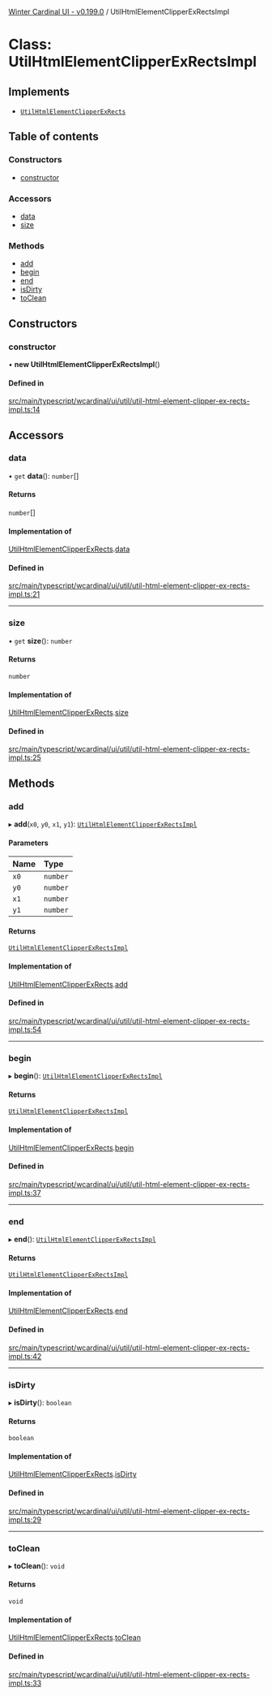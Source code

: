 [Winter Cardinal UI - v0.199.0](../index.md) / UtilHtmlElementClipperExRectsImpl

# Class: UtilHtmlElementClipperExRectsImpl

## Implements

- [`UtilHtmlElementClipperExRects`](../interfaces/UtilHtmlElementClipperExRects.md)

## Table of contents

### Constructors

- [constructor](UtilHtmlElementClipperExRectsImpl.md#constructor)

### Accessors

- [data](UtilHtmlElementClipperExRectsImpl.md#data)
- [size](UtilHtmlElementClipperExRectsImpl.md#size)

### Methods

- [add](UtilHtmlElementClipperExRectsImpl.md#add)
- [begin](UtilHtmlElementClipperExRectsImpl.md#begin)
- [end](UtilHtmlElementClipperExRectsImpl.md#end)
- [isDirty](UtilHtmlElementClipperExRectsImpl.md#isdirty)
- [toClean](UtilHtmlElementClipperExRectsImpl.md#toclean)

## Constructors

### constructor

• **new UtilHtmlElementClipperExRectsImpl**()

#### Defined in

[src/main/typescript/wcardinal/ui/util/util-html-element-clipper-ex-rects-impl.ts:14](https://github.com/winter-cardinal/winter-cardinal-ui/blob/v0.199.0/src/main/typescript/wcardinal/ui/util/util-html-element-clipper-ex-rects-impl.ts#L14)

## Accessors

### data

• `get` **data**(): `number`[]

#### Returns

`number`[]

#### Implementation of

[UtilHtmlElementClipperExRects](../interfaces/UtilHtmlElementClipperExRects.md).[data](../interfaces/UtilHtmlElementClipperExRects.md#data)

#### Defined in

[src/main/typescript/wcardinal/ui/util/util-html-element-clipper-ex-rects-impl.ts:21](https://github.com/winter-cardinal/winter-cardinal-ui/blob/v0.199.0/src/main/typescript/wcardinal/ui/util/util-html-element-clipper-ex-rects-impl.ts#L21)

___

### size

• `get` **size**(): `number`

#### Returns

`number`

#### Implementation of

[UtilHtmlElementClipperExRects](../interfaces/UtilHtmlElementClipperExRects.md).[size](../interfaces/UtilHtmlElementClipperExRects.md#size)

#### Defined in

[src/main/typescript/wcardinal/ui/util/util-html-element-clipper-ex-rects-impl.ts:25](https://github.com/winter-cardinal/winter-cardinal-ui/blob/v0.199.0/src/main/typescript/wcardinal/ui/util/util-html-element-clipper-ex-rects-impl.ts#L25)

## Methods

### add

▸ **add**(`x0`, `y0`, `x1`, `y1`): [`UtilHtmlElementClipperExRectsImpl`](UtilHtmlElementClipperExRectsImpl.md)

#### Parameters

| Name | Type |
| :------ | :------ |
| `x0` | `number` |
| `y0` | `number` |
| `x1` | `number` |
| `y1` | `number` |

#### Returns

[`UtilHtmlElementClipperExRectsImpl`](UtilHtmlElementClipperExRectsImpl.md)

#### Implementation of

[UtilHtmlElementClipperExRects](../interfaces/UtilHtmlElementClipperExRects.md).[add](../interfaces/UtilHtmlElementClipperExRects.md#add)

#### Defined in

[src/main/typescript/wcardinal/ui/util/util-html-element-clipper-ex-rects-impl.ts:54](https://github.com/winter-cardinal/winter-cardinal-ui/blob/v0.199.0/src/main/typescript/wcardinal/ui/util/util-html-element-clipper-ex-rects-impl.ts#L54)

___

### begin

▸ **begin**(): [`UtilHtmlElementClipperExRectsImpl`](UtilHtmlElementClipperExRectsImpl.md)

#### Returns

[`UtilHtmlElementClipperExRectsImpl`](UtilHtmlElementClipperExRectsImpl.md)

#### Implementation of

[UtilHtmlElementClipperExRects](../interfaces/UtilHtmlElementClipperExRects.md).[begin](../interfaces/UtilHtmlElementClipperExRects.md#begin)

#### Defined in

[src/main/typescript/wcardinal/ui/util/util-html-element-clipper-ex-rects-impl.ts:37](https://github.com/winter-cardinal/winter-cardinal-ui/blob/v0.199.0/src/main/typescript/wcardinal/ui/util/util-html-element-clipper-ex-rects-impl.ts#L37)

___

### end

▸ **end**(): [`UtilHtmlElementClipperExRectsImpl`](UtilHtmlElementClipperExRectsImpl.md)

#### Returns

[`UtilHtmlElementClipperExRectsImpl`](UtilHtmlElementClipperExRectsImpl.md)

#### Implementation of

[UtilHtmlElementClipperExRects](../interfaces/UtilHtmlElementClipperExRects.md).[end](../interfaces/UtilHtmlElementClipperExRects.md#end)

#### Defined in

[src/main/typescript/wcardinal/ui/util/util-html-element-clipper-ex-rects-impl.ts:42](https://github.com/winter-cardinal/winter-cardinal-ui/blob/v0.199.0/src/main/typescript/wcardinal/ui/util/util-html-element-clipper-ex-rects-impl.ts#L42)

___

### isDirty

▸ **isDirty**(): `boolean`

#### Returns

`boolean`

#### Implementation of

[UtilHtmlElementClipperExRects](../interfaces/UtilHtmlElementClipperExRects.md).[isDirty](../interfaces/UtilHtmlElementClipperExRects.md#isdirty)

#### Defined in

[src/main/typescript/wcardinal/ui/util/util-html-element-clipper-ex-rects-impl.ts:29](https://github.com/winter-cardinal/winter-cardinal-ui/blob/v0.199.0/src/main/typescript/wcardinal/ui/util/util-html-element-clipper-ex-rects-impl.ts#L29)

___

### toClean

▸ **toClean**(): `void`

#### Returns

`void`

#### Implementation of

[UtilHtmlElementClipperExRects](../interfaces/UtilHtmlElementClipperExRects.md).[toClean](../interfaces/UtilHtmlElementClipperExRects.md#toclean)

#### Defined in

[src/main/typescript/wcardinal/ui/util/util-html-element-clipper-ex-rects-impl.ts:33](https://github.com/winter-cardinal/winter-cardinal-ui/blob/v0.199.0/src/main/typescript/wcardinal/ui/util/util-html-element-clipper-ex-rects-impl.ts#L33)
